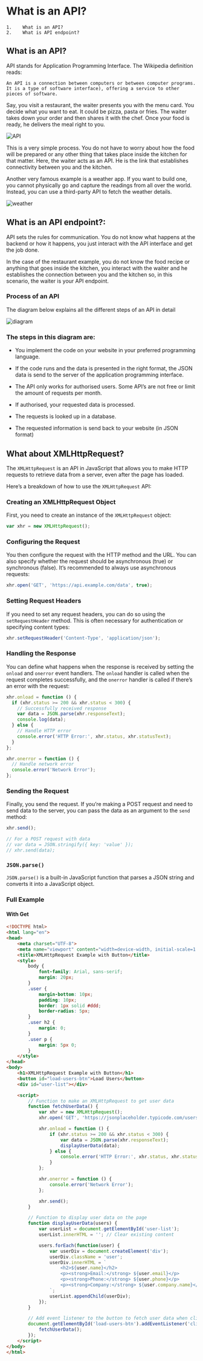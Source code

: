 # What is an API?
    1.    What is an API?
    2.    What is API endpoint?

## What is an API?
API stands for Application Programming Interface. The Wikipedia definition reads:

    An API is a connection between computers or between computer programs. It is a type of software interface), offering a service to other pieces of software.

Say, you visit a restaurant, the waiter presents you with the menu card. You decide what you want to eat. It could be pizza, pasta or fries. The waiter takes down your order and then shares it with the chef. Once your food is ready, he delivers the meal right to you.

![API](https://miro.medium.com/v2/resize:fit:1400/format:webp/0*KIKwMUxTXCHIgQNu)

This is a very simple process. You do not have to worry about how the food will be prepared or any other thing that takes place inside the kitchen for that matter. Here, the waiter acts as an API. He is the link that establishes connectivity between you and the kitchen.

Another very famous example is a weather app. If you want to build one, you cannot physically go and capture the readings from all over the world. Instead, you can use a third-party API to fetch the weather details.

![weather ](https://miro.medium.com/v2/resize:fit:828/format:webp/0*745gCL_jQy5Vo60l)

## What is an API endpoint?:
API sets the rules for communication. You do not know what happens at the backend or how it happens, you just interact with the API interface and get the job done.

In the case of the restaurant example, you do not know the food recipe or anything that goes inside the kitchen, you interact with the waiter and he establishes the connection between you and the kitchen so, in this scenario, the waiter is your API endpoint.

### Process of an API
The diagram below explains all the different steps of an API in detail

![diagram](https://miro.medium.com/v2/resize:fit:828/format:webp/1*vIEeyKVnwIoLiTQ68Uptyg.png)

### The steps in this diagram are:

- You implement the code on your website in your preferred programming language.

- If the code runs and the data is presented in the right format, the JSON data is send to the server of the application programming interface.

- The API only works for authorised users. Some API’s are not free or limit the amount of requests per month.

- If authorised, your requested data is processed.

- The requests is looked up in a database.

- The requested information is send back to your website (in JSON format)

## What about XMLHttpRequest?

The `XMLHttpRequest` is an API in JavaScript that allows you to make HTTP requests to retrieve data from a server, even after the page has loaded.

Here’s a breakdown of how to use the `XMLHttpRequest` API:

### Creating an XMLHttpRequest Object
First, you need to create an instance of the `XMLHttpRequest` object:

```javascript
var xhr = new XMLHttpRequest();
```

### Configuring the Request
You then configure the request with the HTTP method and the URL. You can also specify whether the request should be asynchronous (true) or synchronous (false). It’s recommended to always use asynchronous requests:

```javascript
xhr.open('GET', 'https://api.example.com/data', true);
```

### Setting Request Headers
If you need to set any request headers, you can do so using the `setRequestHeader` method. This is often necessary for authentication or specifying content types:

```javascript
xhr.setRequestHeader('Content-Type', 'application/json');
```

### Handling the Response
You can define what happens when the response is received by setting the `onload` and `onerror` event handlers. The `onload` handler is called when the request completes successfully, and the `onerror` handler is called if there’s an error with the request:

```javascript
xhr.onload = function () {
  if (xhr.status >= 200 && xhr.status < 300) {
    // Successfully received response
    var data = JSON.parse(xhr.responseText);
    console.log(data);
  } else {
    // Handle HTTP error
    console.error('HTTP Error:', xhr.status, xhr.statusText);
  }
};

xhr.onerror = function () {
  // Handle network error
  console.error('Network Error');
};
```

### Sending the Request
Finally, you send the request. If you’re making a POST request and need to send data to the server, you can pass the data as an argument to the `send` method:

```javascript
xhr.send();

// For a POST request with data
// var data = JSON.stringify({ key: 'value' });
// xhr.send(data);
```

### `JSON.parse()`
`JSON.parse()` is a built-in JavaScript function that parses a JSON string and converts it into a JavaScript object.

### Full Example
#### With Get

```HTML
<!DOCTYPE html>
<html lang="en">
<head>
    <meta charset="UTF-8">
    <meta name="viewport" content="width=device-width, initial-scale=1.0">
    <title>XMLHttpRequest Example with Button</title>
    <style>
        body {
            font-family: Arial, sans-serif;
            margin: 20px;
        }
        .user {
            margin-bottom: 10px;
            padding: 10px;
            border: 1px solid #ddd;
            border-radius: 5px;
        }
        .user h2 {
            margin: 0;
        }
        .user p {
            margin: 5px 0;
        }
    </style>
</head>
<body>
    <h1>XMLHttpRequest Example with Button</h1>
    <button id="load-users-btn">Load Users</button>
    <div id="user-list"></div>

    <script>
        // Function to make an XMLHttpRequest to get user data
        function fetchUserData() {
            var xhr = new XMLHttpRequest();
            xhr.open('GET', 'https://jsonplaceholder.typicode.com/users', true);

            xhr.onload = function () {
                if (xhr.status >= 200 && xhr.status < 300) {
                    var data = JSON.parse(xhr.responseText);
                    displayUserData(data);
                } else {
                    console.error('HTTP Error:', xhr.status, xhr.statusText);
                }
            };

            xhr.onerror = function () {
                console.error('Network Error');
            };

            xhr.send();
        }

        // Function to display user data on the page
        function displayUserData(users) {
            var userList = document.getElementById('user-list');
            userList.innerHTML = ''; // Clear existing content

            users.forEach(function(user) {
                var userDiv = document.createElement('div');
                userDiv.className = 'user';
                userDiv.innerHTML = `
                    <h2>${user.name}</h2>
                    <p><strong>Email:</strong> ${user.email}</p>
                    <p><strong>Phone:</strong> ${user.phone}</p>
                    <p><strong>Company:</strong> ${user.company.name}</p>
                `;
                userList.appendChild(userDiv);
            });
        }

        // Add event listener to the button to fetch user data when clicked
        document.getElementById('load-users-btn').addEventListener('click', function() {
            fetchUserData();
        });
    </script>
</body>
</html>
```

